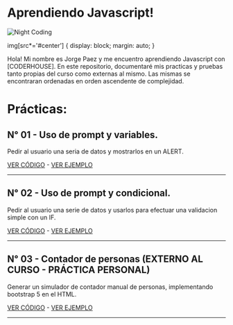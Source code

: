 # Aprendiendo Javascript!

![Night Coding](https://practicajavascript.netlify.app/coding.gif#center)

img[src*='#center'] {
    display: block;
    margin: auto;
}

Hola! Mi nombre es Jorge Paez y me encuentro aprendiendo Javascript con [CODERHOUSE].
En este repositorio, documentaré mis practicas y pruebas tanto propias del curso como externas al mismo.
Las mismas se encontraran ordenadas en orden ascendente de complejidad.

# Prácticas:


## N° 01 - Uso de prompt y variables.
Pedir al usuario una seria de datos y mostrarlos en un ALERT.

[VER CÓDIGO](https://github.com/GiorgioCode/practicas-js/tree/master/01_prompt) - [VER EJEMPLO](https://practicajavascript.netlify.app/01_prompt/)

***
## N° 02 - Uso de prompt y condicional.
Pedir al usuario una serie de datos y usarlos para efectuar una validacion simple con un IF.

[VER CÓDIGO](https://github.com/GiorgioCode/practicas-js/tree/master/02_prompt_condicional) - [VER EJEMPLO](https://practicajavascript.netlify.app/02_prompt_condicional)
***
## N° 03 - Contador de personas (EXTERNO AL CURSO - PRÁCTICA PERSONAL)
Generar un simulador de contador manual de personas, implementando bootstrap 5 en el HTML.

[VER CÓDIGO](https://github.com/GiorgioCode/practicas-js/tree/master/03_contador) - [VER EJEMPLO](https://practicajavascript.netlify.app/03_contador/)

***

